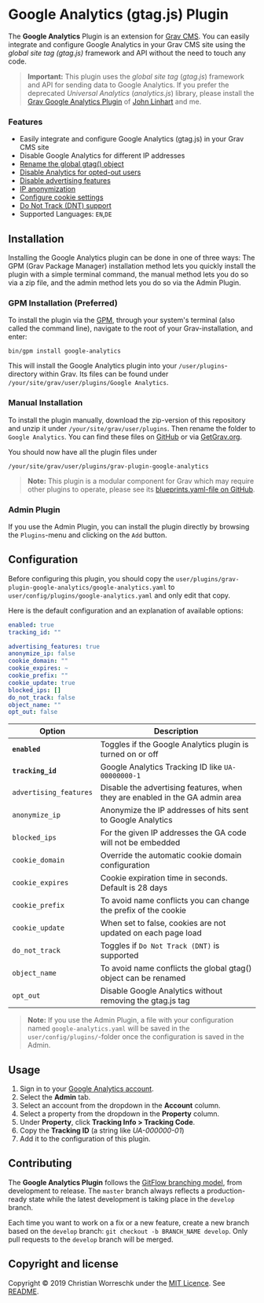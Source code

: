 # Google Analytics (gtag.js) Plugin

The **Google Analytics** Plugin is an extension for [Grav CMS](http://github.com/getgrav/grav).
You can easily integrate and configure Google Analytics in your Grav CMS site using the *global site tag (gtag.js)* framework and API without the need to touch any code.

> **Important:** This plugin uses the *global site tag* (*gtag.js*) framework and API for sending data to Google Analytics.
> If you prefer the deprecated *Universal Analytics* (*analytics.js*) library, please install the [Grav Google Analytics Plugin](https://github.com/escopecz/grav-ganalytics) of [John Linhart](https://github.com/escopecz) and me.

### Features
- Easily integrate and configure Google Analytics (gtag.js) in your Grav CMS site
- Disable Google Analytics for different IP addresses
- [Rename the global gtag() object](https://developers.google.com/analytics/devguides/collection/gtagjs/renaming-the-gtag-object)
- [Disable Analytics for opted-out users](https://developers.google.com/analytics/devguides/collection/gtagjs/user-opt-out)
- [Disable advertising features](https://developers.google.com/analytics/devguides/collection/gtagjs/display-features)
- [IP anonymization](https://developers.google.com/analytics/devguides/collection/gtagjs/ip-anonymization)
- [Configure cookie settings](https://developers.google.com/analytics/devguides/collection/gtagjs/cookies-user-id)
- [Do Not Track (DNT) support](https://allaboutdnt.com) 
- Supported Languages: `EN`,`DE`

## Installation

Installing the Google Analytics plugin can be done in one of three ways: The GPM (Grav Package Manager) installation method lets you quickly install the plugin with a simple terminal command, the manual method lets you do so via a zip file, and the admin method lets you do so via the Admin Plugin.

### GPM Installation (Preferred)

To install the plugin via the [GPM](http://learn.getgrav.org/advanced/grav-gpm), through your system's terminal (also called the command line), navigate to the root of your Grav-installation, and enter:

    bin/gpm install google-analytics

This will install the Google Analytics plugin into your `/user/plugins`-directory within Grav. Its files can be found under `/your/site/grav/user/plugins/Google Analytics`.

### Manual Installation

To install the plugin manually, download the zip-version of this repository and unzip it under `/your/site/grav/user/plugins`. Then rename the folder to `Google Analytics`. You can find these files on [GitHub](https://github.com/cworreschk/grav-plugin-google-analytics) or via [GetGrav.org](http://getgrav.org/downloads/plugins#extras).

You should now have all the plugin files under

    /your/site/grav/user/plugins/grav-plugin-google-analytics
	
> **Note:** This plugin is a modular component for Grav which may require other plugins to operate, please see its [blueprints.yaml-file on GitHub](https://github.com/cworreschk/grav-plugin-google-analytics/blob/master/blueprints.yaml).

### Admin Plugin

If you use the Admin Plugin, you can install the plugin directly by browsing the `Plugins`-menu and clicking on the `Add` button.

## Configuration

Before configuring this plugin, you should copy the `user/plugins/grav-plugin-google-analytics/google-analytics.yaml` to `user/config/plugins/google-analytics.yaml` and only edit that copy.

Here is the default configuration and an explanation of available options:

```yaml
enabled: true
tracking_id: ""

advertising_features: true
anonymize_ip: false
cookie_domain: ""
cookie_expires: ~
cookie_prefix: ""
cookie_update: true
blocked_ips: []
do_not_track: false
object_name: ""
opt_out: false
```

 
| Option                 | Description                                                                  |
|------------------------|------------------------------------------------------------------------------|
| **`enabled`**          | Toggles if the Google Analytics plugin is turned on or off                   |
| **`tracking_id`**      | Google Analytics Tracking ID like `UA-00000000-1`                            |
| `advertising_features` | Disable the advertising features, when they are enabled in the GA admin area | 
| `anonymize_ip`         | Anonymize the IP addresses of hits sent to Google Analytics                  |
| `blocked_ips`          | For the given IP addresses the GA code will not be embedded                  |
| `cookie_domain`        | Override the automatic cookie domain configuration                           |
| `cookie_expires`       | Cookie expiration time in seconds. Default is 28 days                        | 
| `cookie_prefix`        | To avoid name conflicts you can change the prefix of the cookie              | 
| `cookie_update`        | When set to false, cookies are not updated on each page load                 |
| `do_not_track`         | Toggles if `Do Not Track (DNT)` is supported                              |
| `object_name`          | To avoid name conflicts the global gtag() object can be renamed              |
| `opt_out`              | Disable Google Analytics without removing the gtag.js tag                    | 


> **Note:** If you use the Admin Plugin, a file with your configuration named `google-analytics.yaml` will be saved in the `user/config/plugins/`-folder once the configuration is saved in the Admin.

## Usage

1. Sign in to your [Google Analytics account](https://www.google.com/analytics/web/#home).
2. Select the **Admin** tab.
3. Select an account from the dropdown in the **Account** column.
4. Select a property from the dropdown in the **Property** column.
5. Under **Property**, click **Tracking Info > Tracking Code**.
6. Copy the **Tracking ID** (a string like _UA-000000-01_)
7. Add it to the configuration of this plugin.


## Contributing
The **Google Analytics Plugin** follows the [GitFlow branching model](https://www.atlassian.com/git/tutorials/comparing-workflows/gitflow-workflow), from development to release. The ```master``` branch always reflects a production-ready state while the latest development is taking place in the ```develop``` branch.

Each time you want to work on a fix or a new feature, create a new branch based on the ```develop``` branch: ```git checkout -b BRANCH_NAME develop```. Only pull requests to the ```develop``` branch will be merged.

## Copyright and license

Copyright &copy; 2019 Christian Worreschk under the [MIT Licence](http://opensource.org/licenses/MIT). See [README](LICENSE).
